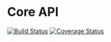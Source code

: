 Core API
========

[![Build Status](https://travis-ci.com/e2tox/sw-core.svg?token=Ks74nR4B13h9FzYNNJ8F)](https://travis-ci.com/e2tox/sw-core)
[![Coverage Status](https://img.shields.io/coveralls/speedwage/core/master.svg?style=flat)](https://coveralls.io/r/speedwage/core?branch=master)
